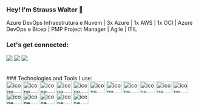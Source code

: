 ### Hey! I'm Strauss Walter 👋

Azure DevOps
Infraestrutura e Nuvem | 3x Azure | 1x AWS | 1x OCI | Azure DevOps e Bicep | PMP Project Manager | Agile | ITIL




<!-- <div>
 <img height="180em" src="https://github-readme-stats.vercel.app/api?username=strausswalter&show_icons=true&theme=dark"/>
 <img height="180em" src="https://github-readme-stats.vercel.app/api/top-langs/?username=strausswalter&layout=compact&theme=dark"/>
 </div> -->
 

 
 
 
 
 ### Let's get connected:
<div>
<a href="https://api.whatsapp.com/send?phone=5521989211938"><img src="https://img.shields.io/badge/WhatsApp-25D366?style=for-the-badge&logo=whatsapp&logoColor=white" target="_ blank"></a>
<a href="https://www.linkedin.com/in/strausswalter" target="_blank"> <img src="https://img.shields.io/badge/LinkedIn-0077B5?style=for-the-badge&logo=linkedin&logoColor=white" target="_ blank"></a>
<a href="mailto:strausswalter@gmail.com"><img src="https://img.shields.io/badge/Gmail-D14836?style=for-the-badge&logo=gmail&logoColor=white" target="_ blank"></a>
</div>

        
 
 <br>
 <br>
  ### Technologies and Tools I use:
  
<div>
<img align="center" alt="icone azure" height="30" width="40" src="https://cdn.jsdelivr.net/gh/devicons/devicon/icons/azure/azure-original.svg" />
<img align="center" alt="icone azure" height="30" width="40" src="https://cdn.jsdelivr.net/gh/devicons/devicon@latest/devicon.min.css" />
<img align="center" alt="icone html" height="30" width="40" src="https://cdn.jsdelivr.net/gh/devicons/devicon/icons/html5/html5-original.svg" />
<img align="center" alt="icone css" height="30" width="40" src="https://cdn.jsdelivr.net/gh/devicons/devicon/icons/css3/css3-original.svg" />
<img align="center" alt="icone Javascript" height="30" width="40" src="https://cdn.jsdelivr.net/gh/devicons/devicon/icons/javascript/javascript-original.svg" />
<img align="center" alt="icone html" height="30" width="40" src="https://cdn.jsdelivr.net/gh/devicons/devicon/icons/bootstrap/bootstrap-original.svg" />        
<img align="center" alt="icone html" height="30" width="40" src="https://cdn.jsdelivr.net/gh/devicons/devicon/icons/react/react-original.svg" />              
<img align="center" alt="icone html" height="30" width="40" src="https://cdn.jsdelivr.net/gh/devicons/devicon/icons/nextjs/nextjs-original.svg" />   
<img align="center" alt="icone html" height="30" width="40" src="https://cdn.jsdelivr.net/gh/devicons/devicon/icons/nodejs/nodejs-original.svg" />
<img align="center" alt="icone html" height="30" width="40" src="https://cdn.jsdelivr.net/gh/devicons/devicon/icons/express/express-original.svg" />
<img align="center" alt="icone html" height="30" width="40" src="https://cdn.jsdelivr.net/gh/devicons/devicon/icons/mysql/mysql-original.svg" />
<img align="center" alt="icone html" height="30" width="40" src="https://cdn.jsdelivr.net/gh/devicons/devicon/icons/materialui/materialui-original.svg" />
<img align="center" alt="icone html" height="30" width="40" src="https://cdn.jsdelivr.net/gh/devicons/devicon/icons/firebase/firebase-plain.svg" />
<img align="center" alt="icone html" height="30" width="40" src="https://cdn.jsdelivr.net/gh/devicons/devicon/icons/figma/figma-original.svg" />
<img align="center" alt="icone html" height="30" width="40" src="https://cdn.jsdelivr.net/gh/devicons/devicon/icons/xd/xd-plain.svg" />
<img align="center" alt="icone html" height="30" width="40" src="https://cdn.jsdelivr.net/gh/devicons/devicon/icons/github/github-original.svg" /> 





  
